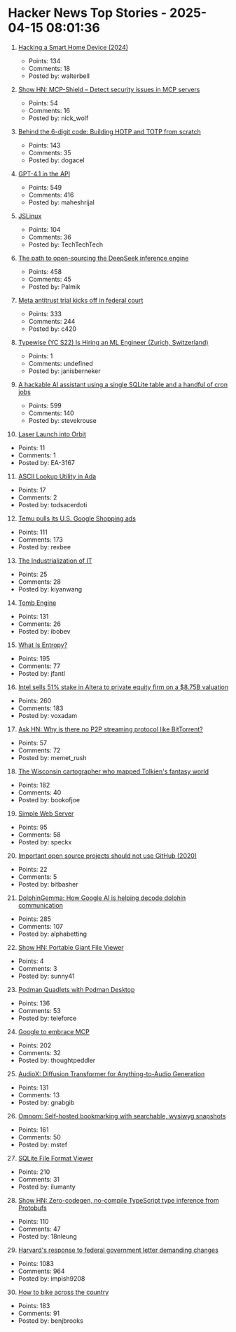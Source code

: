 # Hacker News Top Stories - 2025-04-15 08:01:36

1. [Hacking a Smart Home Device (2024)](https://jmswrnr.com/blog/hacking-a-smart-home-device)
   - Points: 134
   - Comments: 18
   - Posted by: walterbell

2. [Show HN: MCP-Shield – Detect security issues in MCP servers](https://github.com/riseandignite/mcp-shield)
   - Points: 54
   - Comments: 16
   - Posted by: nick_wolf

3. [Behind the 6-digit code: Building HOTP and TOTP from scratch](https://blog.dogac.dev/how-do-one-time-passwords-work/)
   - Points: 143
   - Comments: 35
   - Posted by: dogacel

4. [GPT-4.1 in the API](https://openai.com/index/gpt-4-1/)
   - Points: 549
   - Comments: 416
   - Posted by: maheshrijal

5. [JSLinux](https://www.bellard.org/jslinux/)
   - Points: 104
   - Comments: 36
   - Posted by: TechTechTech

6. [The path to open-sourcing the DeepSeek inference engine](https://github.com/deepseek-ai/open-infra-index/tree/main/OpenSourcing_DeepSeek_Inference_Engine)
   - Points: 458
   - Comments: 45
   - Posted by: Palmik

7. [Meta antitrust trial kicks off in federal court](https://www.axios.com/pro/tech-policy/2025/04/14/ftc-meta-antitrust-trial-kicks-off-in-federal-court)
   - Points: 333
   - Comments: 244
   - Posted by: c420

8. [Typewise (YC S22) Is Hiring an ML Engineer (Zurich, Switzerland)](https://www.ycombinator.com/companies/typewise/jobs/u4OdKNh-machine-learning-engineer-f-m-x)
   - Points: 1
   - Comments: undefined
   - Posted by: janisberneker

9. [A hackable AI assistant using a single SQLite table and a handful of cron jobs](https://www.geoffreylitt.com/2025/04/12/how-i-made-a-useful-ai-assistant-with-one-sqlite-table-and-a-handful-of-cron-jobs)
   - Points: 599
   - Comments: 140
   - Posted by: stevekrouse

10. [Laser Launch into Orbit](http://toughsf.blogspot.com/2017/03/laser-launch-into-orbit.html)
   - Points: 11
   - Comments: 1
   - Posted by: EA-3167

11. [ASCII Lookup Utility in Ada](https://coniferproductions.com/ada/ohyes/ascii-lookup-utility/)
   - Points: 17
   - Comments: 2
   - Posted by: todsacerdoti

12. [Temu pulls its U.S. Google Shopping ads](https://searchengineland.com/temu-pulls-us-google-shopping-ads-454260)
   - Points: 111
   - Comments: 173
   - Posted by: rexbee

13. [The Industrialization of IT](https://benn.substack.com/p/the-industrialization-of-it)
   - Points: 25
   - Comments: 28
   - Posted by: kiyanwang

14. [Tomb Engine](https://tombengine.com/)
   - Points: 131
   - Comments: 26
   - Posted by: ibobev

15. [What Is Entropy?](https://jasonfantl.com/posts/What-is-Entropy/)
   - Points: 195
   - Comments: 77
   - Posted by: jfantl

16. [Intel sells 51% stake in Altera to private equity firm on a $8.75B valuation](https://newsroom.intel.com/corporate/intel-partner-deal-news-april2025)
   - Points: 260
   - Comments: 183
   - Posted by: voxadam

17. [Ask HN: Why is there no P2P streaming protocol like BitTorrent?](undefined)
   - Points: 57
   - Comments: 72
   - Posted by: memet_rush

18. [The Wisconsin cartographer who mapped Tolkien's fantasy world](https://www.wpr.org/news/wisconsin-cartographer-karen-wynn-fonstad-mapped-tolkien-fantasy-world-oshkosh)
   - Points: 182
   - Comments: 40
   - Posted by: bookofjoe

19. [Simple Web Server](https://simplewebserver.org/)
   - Points: 95
   - Comments: 58
   - Posted by: speckx

20. [Important open source projects should not use GitHub (2020)](https://unixdigest.com/articles/important-open-source-projects-should-not-use-github.html)
   - Points: 22
   - Comments: 5
   - Posted by: bitbasher

21. [DolphinGemma: How Google AI is helping decode dolphin communication](https://blog.google/technology/ai/dolphingemma/)
   - Points: 285
   - Comments: 107
   - Posted by: alphabetting

22. [Show HN: Portable Giant File Viewer](https://github.com/sunny-chung/giant-log-viewer)
   - Points: 4
   - Comments: 3
   - Posted by: sunny41

23. [Podman Quadlets with Podman Desktop](https://podman-desktop.io/blog/podman-quadlet)
   - Points: 136
   - Comments: 53
   - Posted by: teleforce

24. [Google to embrace MCP](https://techcrunch.com/2025/04/09/google-says-itll-embrace-anthropics-standard-for-connecting-ai-models-to-data/)
   - Points: 202
   - Comments: 32
   - Posted by: thoughtpeddler

25. [AudioX: Diffusion Transformer for Anything-to-Audio Generation](https://zeyuet.github.io/AudioX/)
   - Points: 131
   - Comments: 13
   - Posted by: gnabgib

26. [Omnom: Self-hosted bookmarking with searchable, wysiwyg snapshots](https://omnom.zone/?src=hn)
   - Points: 161
   - Comments: 50
   - Posted by: mstef

27. [SQLite File Format Viewer](https://sqlite-internal.pages.dev)
   - Points: 210
   - Comments: 31
   - Posted by: ilumanty

28. [Show HN: Zero-codegen, no-compile TypeScript type inference from Protobufs](https://github.com/nathanhleung/protobuf-ts-types)
   - Points: 110
   - Comments: 47
   - Posted by: 18nleung

29. [Harvard's response to federal government letter demanding changes](https://www.harvard.edu/president/news/2025/the-promise-of-american-higher-education/)
   - Points: 1083
   - Comments: 964
   - Posted by: impish9208

30. [How to bike across the country](https://www.brooks.team/posts/how-to-bike-across-the-country/)
   - Points: 183
   - Comments: 91
   - Posted by: benjbrooks

